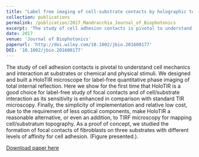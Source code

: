 ```yaml
---
title: "Label free imaging of cell-substrate contacts by holographic total internal reflection microscopy"
collection: publications
permalink: /publication/2017_Mandracchia_Journal_of_Biophotonics
excerpt: 'The study of cell adhesion contacts is pivotal to understand cell mechanics and interaction at substrates or chemical and physical stimuli. We designed and built a HoloTIR microscope for label-free quantitative phase imaging of total internal reflection. Here we show for the first time that HoloTIR is a good choice for label-free study of focal contacts and of cell/substrate interaction as its sensitivity is enhanced in comparison with standard TIR microscopy. Finally, the simplicity of implementation and relative low cost, due to the requirement of less optical components, make HoloTIR a reasonable alternative, or even an addition, to TIRF microscopy for mapping cell/substratum topography. As a proof of concept, we studied the formation of focal contacts of fibroblasts on three substrates with different levels of affinity for cell adhesion. (Figure presented.).'
date: 2017
venue: 'Journal of Biophotonics'
paperurl: 'http://doi.wiley.com/10.1002/jbio.201600177'
DOI: '10.1002/jbio.201600177'
---
```

The study of cell adhesion contacts is pivotal to understand cell mechanics and interaction at substrates or chemical and physical stimuli. We designed and built a HoloTIR microscope for label-free quantitative phase imaging of total internal reflection. Here we show for the first time that HoloTIR is a good choice for label-free study of focal contacts and of cell/substrate interaction as its sensitivity is enhanced in comparison with standard TIR microscopy. Finally, the simplicity of implementation and relative low cost, due to the requirement of less optical components, make HoloTIR a reasonable alternative, or even an addition, to TIRF microscopy for mapping cell/substratum topography. As a proof of concept, we studied the formation of focal contacts of fibroblasts on three substrates with different levels of affinity for cell adhesion. (Figure presented.).

[Download paper here](http://doi.wiley.com/10.1002/jbio.201600177)
